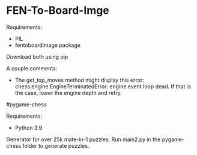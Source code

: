 # FEN-To-Board-Imge

Requirements:
- PIL
- fentoboardimage package


Download both using pip

A couple comments:
- The get_top_moves method might display this error: chess.engine.EngineTerminatedError: engine event loop dead. If that is the case, lower the engine depth and retry.

#pygame-chess

Requirements:
- Python 3.9

Generator for over 25k mate-in-1 puzzles. Run main2.py in the pygame-chess folder to generate puzzles.
